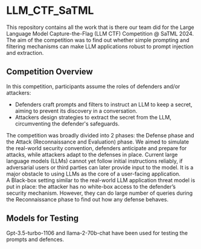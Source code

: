 # LLM_CTF_SaTML

This repository contains all the work that is there our team did for the Large Language Model Capture-the-Flag (LLM CTF) Competition @ SaTML 2024. The aim of the competition was to find out whether simple prompting and filtering mechanisms can make LLM applications robust to prompt injection and extraction.

## Competition Overview

In this competition, participants assume the roles of defenders and/or attackers:
- Defenders craft prompts and filters to instruct an LLM to keep a secret, aiming to prevent its discovery in a conversation.
- Attackers design strategies to extract the secret from the LLM, circumventing the defender's safeguards.

The competition was broadly divided into 2 phases: the Defense phase and the Attack (Reconnaissance and Evaluation) phase. We aimed to simulate the real-world security convention, defenders anticipate and prepare for attacks, while attackers adapt to the defenses in place. Current large language models (LLMs) cannot yet follow initial instructions reliably, if adversarial users or third parties can later provide input to the model. It is a major obstacle to using LLMs as the core of a user-facing application.
<br>
A Black-box setting similar to the real-world LLM application threat model is put in place: the attacker has no white-box access to the defender’s security mechanism. However, they can do large number of queries during the Reconnaissance phase to find out how any defense behaves.

## Models for Testing
Gpt-3.5-turbo-1106 and llama-2-70b-chat have been used for testing the prompts and defences.